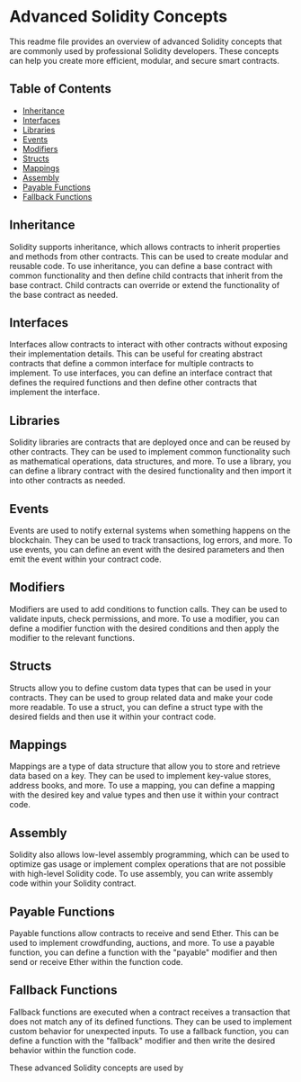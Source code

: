 # Advanced Solidity Concepts

This readme file provides an overview of advanced Solidity concepts that are commonly used by professional Solidity developers. These concepts can help you create more efficient, modular, and secure smart contracts.

## Table of Contents

- [Inheritance](#inheritance)
- [Interfaces](#interfaces)
- [Libraries](#libraries)
- [Events](#events)
- [Modifiers](#modifiers)
- [Structs](#structs)
- [Mappings](#mappings)
- [Assembly](#assembly)
- [Payable Functions](#payable-functions)
- [Fallback Functions](#fallback-functions)

## Inheritance

Solidity supports inheritance, which allows contracts to inherit properties and methods from other contracts. This can be used to create modular and reusable code. To use inheritance, you can define a base contract with common functionality and then define child contracts that inherit from the base contract. Child contracts can override or extend the functionality of the base contract as needed.

## Interfaces

Interfaces allow contracts to interact with other contracts without exposing their implementation details. This can be useful for creating abstract contracts that define a common interface for multiple contracts to implement. To use interfaces, you can define an interface contract that defines the required functions and then define other contracts that implement the interface.

## Libraries

Solidity libraries are contracts that are deployed once and can be reused by other contracts. They can be used to implement common functionality such as mathematical operations, data structures, and more. To use a library, you can define a library contract with the desired functionality and then import it into other contracts as needed.

## Events

Events are used to notify external systems when something happens on the blockchain. They can be used to track transactions, log errors, and more. To use events, you can define an event with the desired parameters and then emit the event within your contract code.

## Modifiers

Modifiers are used to add conditions to function calls. They can be used to validate inputs, check permissions, and more. To use a modifier, you can define a modifier function with the desired conditions and then apply the modifier to the relevant functions.

## Structs

Structs allow you to define custom data types that can be used in your contracts. They can be used to group related data and make your code more readable. To use a struct, you can define a struct type with the desired fields and then use it within your contract code.

## Mappings

Mappings are a type of data structure that allow you to store and retrieve data based on a key. They can be used to implement key-value stores, address books, and more. To use a mapping, you can define a mapping with the desired key and value types and then use it within your contract code.

## Assembly

Solidity also allows low-level assembly programming, which can be used to optimize gas usage or implement complex operations that are not possible with high-level Solidity code. To use assembly, you can write assembly code within your Solidity contract.

## Payable Functions

Payable functions allow contracts to receive and send Ether. This can be used to implement crowdfunding, auctions, and more. To use a payable function, you can define a function with the "payable" modifier and then send or receive Ether within the function code.

## Fallback Functions

Fallback functions are executed when a contract receives a transaction that does not match any of its defined functions. They can be used to implement custom behavior for unexpected inputs. To use a fallback function, you can define a function with the "fallback" modifier and then write the desired behavior within the function code.

These advanced Solidity concepts are used by

